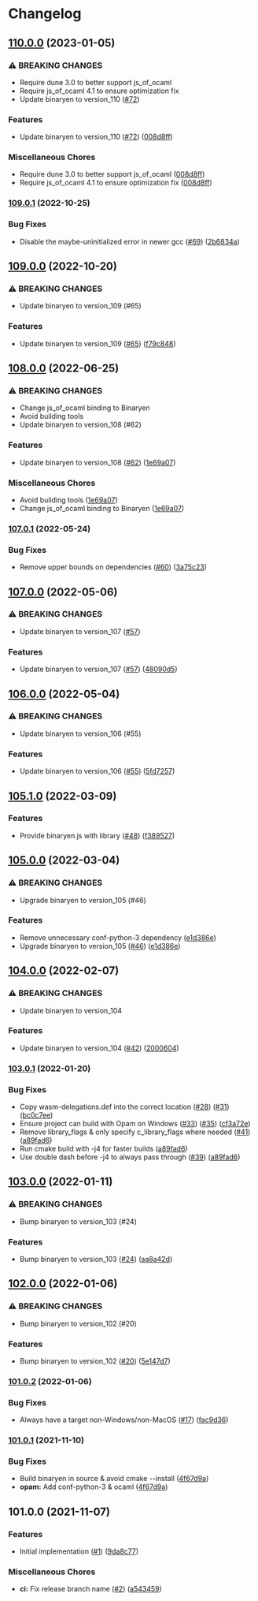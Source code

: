 # Changelog

## [110.0.0](https://github.com/grain-lang/libbinaryen/compare/v109.0.1...v110.0.0) (2023-01-05)


### ⚠ BREAKING CHANGES

* Require dune 3.0 to better support js_of_ocaml
* Require js_of_ocaml 4.1 to ensure optimization fix
* Update binaryen to version_110 ([#72](https://github.com/grain-lang/libbinaryen/issues/72))

### Features

* Update binaryen to version_110 ([#72](https://github.com/grain-lang/libbinaryen/issues/72)) ([008d8ff](https://github.com/grain-lang/libbinaryen/commit/008d8ffa7431a0190b05db9b33a15c52044435c2))


### Miscellaneous Chores

* Require dune 3.0 to better support js_of_ocaml ([008d8ff](https://github.com/grain-lang/libbinaryen/commit/008d8ffa7431a0190b05db9b33a15c52044435c2))
* Require js_of_ocaml 4.1 to ensure optimization fix ([008d8ff](https://github.com/grain-lang/libbinaryen/commit/008d8ffa7431a0190b05db9b33a15c52044435c2))

### [109.0.1](https://github.com/grain-lang/libbinaryen/compare/v109.0.0...v109.0.1) (2022-10-25)


### Bug Fixes

* Disable the maybe-uninitialized error in newer gcc ([#69](https://github.com/grain-lang/libbinaryen/issues/69)) ([2b6834a](https://github.com/grain-lang/libbinaryen/commit/2b6834ad6d5fb19618b4a234ae133ddd6918e275))

## [109.0.0](https://github.com/grain-lang/libbinaryen/compare/v108.0.0...v109.0.0) (2022-10-20)


### ⚠ BREAKING CHANGES

* Update binaryen to version_109 (#65)

### Features

* Update binaryen to version_109 ([#65](https://github.com/grain-lang/libbinaryen/issues/65)) ([f79c848](https://github.com/grain-lang/libbinaryen/commit/f79c84871122d40c4dacbb2f9db8c40657b85677))

## [108.0.0](https://github.com/grain-lang/libbinaryen/compare/v107.0.1...v108.0.0) (2022-06-25)


### ⚠ BREAKING CHANGES

* Change js_of_ocaml binding to Binaryen
* Avoid building tools
* Update binaryen to version_108 (#62)

### Features

* Update binaryen to version_108 ([#62](https://github.com/grain-lang/libbinaryen/issues/62)) ([1e69a07](https://github.com/grain-lang/libbinaryen/commit/1e69a071c6cb905dd8d8e1b86957222f29243ed0))


### Miscellaneous Chores

* Avoid building tools ([1e69a07](https://github.com/grain-lang/libbinaryen/commit/1e69a071c6cb905dd8d8e1b86957222f29243ed0))
* Change js_of_ocaml binding to Binaryen ([1e69a07](https://github.com/grain-lang/libbinaryen/commit/1e69a071c6cb905dd8d8e1b86957222f29243ed0))

### [107.0.1](https://github.com/grain-lang/libbinaryen/compare/v107.0.0...v107.0.1) (2022-05-24)


### Bug Fixes

* Remove upper bounds on dependencies ([#60](https://github.com/grain-lang/libbinaryen/issues/60)) ([3a75c23](https://github.com/grain-lang/libbinaryen/commit/3a75c23941e1387d07a686dfa06266f517100c8f))

## [107.0.0](https://github.com/grain-lang/libbinaryen/compare/v106.0.0...v107.0.0) (2022-05-06)


### ⚠ BREAKING CHANGES

* Update binaryen to version_107 ([#57](https://github.com/grain-lang/libbinaryen/issues/57))

### Features

* Update binaryen to version_107 ([#57](https://github.com/grain-lang/libbinaryen/issues/57)) ([48090d5](https://github.com/grain-lang/libbinaryen/commit/48090d541df71df4a13766543beca7a5b559c10f))

## [106.0.0](https://github.com/grain-lang/libbinaryen/compare/v105.1.0...v106.0.0) (2022-05-04)


### ⚠ BREAKING CHANGES

* Update binaryen to version_106 (#55)

### Features

* Update binaryen to version_106 ([#55](https://github.com/grain-lang/libbinaryen/issues/55)) ([5fd7257](https://github.com/grain-lang/libbinaryen/commit/5fd725751594e42d7beb62f054a6d7d969bca96e))

## [105.1.0](https://github.com/grain-lang/libbinaryen/compare/v105.0.0...v105.1.0) (2022-03-09)


### Features

* Provide binaryen.js with library ([#48](https://github.com/grain-lang/libbinaryen/issues/48)) ([f389527](https://github.com/grain-lang/libbinaryen/commit/f389527a95ff845996e2ecaa5118c4bbe30a1ab9))

## [105.0.0](https://github.com/grain-lang/libbinaryen/compare/v104.0.0...v105.0.0) (2022-03-04)


### ⚠ BREAKING CHANGES

* Upgrade binaryen to version_105 (#46)

### Features

* Remove unnecessary conf-python-3 dependency ([e1d386e](https://github.com/grain-lang/libbinaryen/commit/e1d386e3c8f219ecf8f3c50064302b818e5bd951))
* Upgrade binaryen to version_105 ([#46](https://github.com/grain-lang/libbinaryen/issues/46)) ([e1d386e](https://github.com/grain-lang/libbinaryen/commit/e1d386e3c8f219ecf8f3c50064302b818e5bd951))

## [104.0.0](https://github.com/grain-lang/libbinaryen/compare/v103.0.1...v104.0.0) (2022-02-07)


### ⚠ BREAKING CHANGES

* Update binaryen to version_104

### Features

* Update binaryen to version_104 ([#42](https://github.com/grain-lang/libbinaryen/issues/42)) ([2000604](https://github.com/grain-lang/libbinaryen/commit/20006049db29f5256c69524821af2424484e0448))

### [103.0.1](https://www.github.com/grain-lang/libbinaryen/compare/v103.0.0...v103.0.1) (2022-01-20)


### Bug Fixes

* Copy wasm-delegations.def into the correct location ([#28](https://www.github.com/grain-lang/libbinaryen/issues/28)) ([#31](https://www.github.com/grain-lang/libbinaryen/issues/31)) ([bc0c7ee](https://www.github.com/grain-lang/libbinaryen/commit/bc0c7ee35de32c90b52cd73a28e5e5eccfd28a3f))
* Ensure project can build with Opam on Windows ([#33](https://www.github.com/grain-lang/libbinaryen/issues/33)) ([#35](https://www.github.com/grain-lang/libbinaryen/issues/35)) ([cf3a72e](https://www.github.com/grain-lang/libbinaryen/commit/cf3a72e931dc5323eb901955f4121a9266bdf7a5))
* Remove library_flags & only specify c_library_flags where needed ([#41](https://www.github.com/grain-lang/libbinaryen/issues/41)) ([a89fad6](https://www.github.com/grain-lang/libbinaryen/commit/a89fad610435b327df333cb0ef687087be0fd536))
* Run cmake build with -j4 for faster builds ([a89fad6](https://www.github.com/grain-lang/libbinaryen/commit/a89fad610435b327df333cb0ef687087be0fd536))
* Use double dash before -j4 to always pass through ([#39](https://www.github.com/grain-lang/libbinaryen/issues/39)) ([a89fad6](https://www.github.com/grain-lang/libbinaryen/commit/a89fad610435b327df333cb0ef687087be0fd536))

## [103.0.0](https://www.github.com/grain-lang/libbinaryen/compare/v102.0.0...v103.0.0) (2022-01-11)


### ⚠ BREAKING CHANGES

* Bump binaryen to version_103 (#24)

### Features

* Bump binaryen to version_103 ([#24](https://www.github.com/grain-lang/libbinaryen/issues/24)) ([aa8a42d](https://www.github.com/grain-lang/libbinaryen/commit/aa8a42dd4c55065d5f7b27b813573d137c1dde08))

## [102.0.0](https://www.github.com/grain-lang/libbinaryen/compare/v101.0.2...v102.0.0) (2022-01-06)


### ⚠ BREAKING CHANGES

* Bump binaryen to version_102 (#20)

### Features

* Bump binaryen to version_102 ([#20](https://www.github.com/grain-lang/libbinaryen/issues/20)) ([5e147d7](https://www.github.com/grain-lang/libbinaryen/commit/5e147d7ff767b21cacdacd786eb1e6860394925c))

### [101.0.2](https://www.github.com/grain-lang/libbinaryen/compare/v101.0.1...v101.0.2) (2022-01-06)


### Bug Fixes

* Always have a target non-Windows/non-MacOS ([#17](https://www.github.com/grain-lang/libbinaryen/issues/17)) ([fac9d36](https://www.github.com/grain-lang/libbinaryen/commit/fac9d36e5ddbfa7aaa7cc86344e53d716ae98c60))

### [101.0.1](https://www.github.com/grain-lang/libbinaryen/compare/v101.0.0...v101.0.1) (2021-11-10)


### Bug Fixes

* Build binaryen in source & avoid cmake --install ([4f67d9a](https://www.github.com/grain-lang/libbinaryen/commit/4f67d9a849b172874a52dcfddf691efc274cb044))
* **opam:** Add conf-python-3 & ocaml ([4f67d9a](https://www.github.com/grain-lang/libbinaryen/commit/4f67d9a849b172874a52dcfddf691efc274cb044))

## 101.0.0 (2021-11-07)


### Features

* Initial implementation ([#1](https://www.github.com/grain-lang/libbinaryen/issues/1)) ([9da8c77](https://www.github.com/grain-lang/libbinaryen/commit/9da8c770c7ead5b74bab70efbd94c8e763716ec3))


### Miscellaneous Chores

* **ci:** Fix release branch name ([#2](https://www.github.com/grain-lang/libbinaryen/issues/2)) ([a543459](https://www.github.com/grain-lang/libbinaryen/commit/a543459cc7f2313318e0b5ec7f48bb901f67dbfb))
